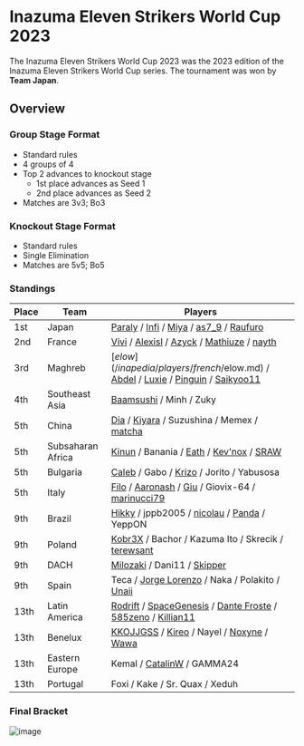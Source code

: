 # Inazuma Eleven Strikers World Cup 2023

The Inazuma Eleven Strikers World Cup 2023 was the 2023 edition of the Inazuma Eleven Strikers World Cup series.
The tournament was won by **Team Japan**. 

## Overview

### Group Stage Format
- Standard rules
- 4 groups of 4
- Top 2 advances to knockout stage
  -  1st place advances as Seed 1
  -  2nd place advances as Seed 2
- Matches are 3v3; Bo3

### Knockout Stage Format
- Standard rules
- Single Elimination
- Matches are 5v5; Bo5

### Standings

| Place | Team | Players |
| - | - | - |
| 1st | Japan | [Paraly](/inapedia/players/japanese/paraly.md) / [Infi](/inapedia/players/japanese/infi.md) / [Miya](/inapedia/players/japanese/miya.md) / [as7_9](/inapedia/players/japanese/as7_9.md) / [Raufuro](/inapedia/players/japanese/raufuro.md) |
| 2nd | France | [Vivi](/inapedia/players/french/vivi.md) / [Alexisl](/inapedia/players/french/alexisl.md) / [Azyck](/inapedia/players/french/azyck.md) / [Mathiuze](/inapedia/players/french/mathiuze.md) / [nayth](/inapedia/players/french/nayth.md) |
| 3rd | Maghreb | [$elow](/inapedia/players/french/$elow.md) / [Abdel](/inapedia/players/french/abdel.md) / [Luxie](/inapedia/players/belgian/luxie.md) / [Pinguin](/inapedia/players/french/pinguin.md) / [Saikyoo11](/inapedia/players/french/saikyoo11.md) |
| 4th | Southeast Asia | [Baamsushi](/inapedia/players/others/baamsushi.md) / Minh / Zuky |
| 5th | China | [Dia](/inapedia/players/chinese/dia.md) / [Kiyara](/inapedia/players/chinese/kiyara.md) / Suzushina / Memex / [matcha](/inapedia/players/chinese/matcha.md) |
| 5th | Subsaharan Africa | [Kinun](/inapedia/players/belgian/kinun.md) / Banania / [Eath](/inapedia/players/belgian/eath.md) / [Kev'nox](/inapedia/players/french/kevnox.md) / [SRAW](/inapedia/players/french/sraw.md) |
| 5th | Bulgaria | [Caleb](/inapedia/players/bulgarian/caleb.md) / Gabo / [Krizo](/inapedia/players/bulgarian/krizo.md) / Jorito / Yabusosa |
| 5th | Italy | [Filo](/inapedia/players/italian/filo.md) / [Aaronash](/inapedia/players/italian/aaronash.md) / [Giu](/inapedia/players/italian/giu.md) / Giovix-64 / [marinucci79](/inapedia/players/italian/marinucci79.md) |
| 9th | Brazil | [Hikky](/inapedia/players/brazilian/hikky.md) / jppb2005 / [nicolau](/inapedia/players/brazilian/nicolau.md) / [Panda](/inapedia/players/brazilian/panda.md) / YeppON |
| 9th | Poland | [Kobr3X](/inapedia/players/polish/kobr3x.md) / Bachor / Kazuma Ito / Skrecik / [terewsant](/inapedia/players/polish/terewsant.md) |
| 9th | DACH | [Milozaki](/inapedia/players/german/milozaki.md) / Dani11 / [Skipper](/inapedia/players/austrian/skipper.md) | [Haku](/inapedia/players/german/haku.md) / Kaiser |
| 9th | Spain | Teca / [Jorge Lorenzo](/inapedia/players/spanish/jorge.md) / Naka / Polakito / [Unaii](/inapedia/players/spanish/unaii.md) |
| 13th | Latin America | [Rodrift](/inapedia/players/peruvian/rodrift.md) / [SpaceGenesis](/inapedia/players/french/spacegenesis.md) / [Dante Froste](/inapedia/players/argentinian/dantefroste.md) / [585zeno](/inapedia/players/french/585zeno.md) / [Killian11](/inapedia/players/french/killian11.md) |
| 13th | Benelux | [KKOJJGSS](/inapedia/players/dutch/kkojjgss.md) / [Kireo](/inapedia/players/french/kireo.md) / Nayel / [Noxyne](/inapedia/players/french/noxyne.md) / [Wawa](/inapedia/players/luxembourger/wawa.md) |
| 13th | Eastern Europe | Kemal / [CatalinW](/inapedia/players/romanian/catalinw.md) / GAMMA24 |
| 13th | Portugal | Foxi / Kake / Sr. Quax / Xeduh |

### Final Bracket

![image](https://github.com/inabikarilibrary/inalib/assets/110833255/ed9e88f5-dcbc-4d01-a041-eb963efb6c9a)
